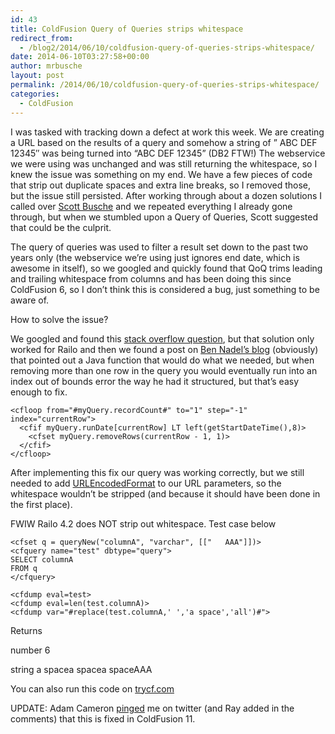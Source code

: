 ```yaml
---
id: 43
title: ColdFusion Query of Queries strips whitespace
redirect_from:
  - /blog2/2014/06/10/coldfusion-query-of-queries-strips-whitespace/
date: 2014-06-10T03:27:58+00:00
author: mrbusche
layout: post
permalink: /2014/06/10/coldfusion-query-of-queries-strips-whitespace/
categories:
  - ColdFusion
---
```


I was tasked with tracking down a defect at work this week. We are creating a URL based on the results of a query and somehow a string of &#8221; ABC DEF 12345&#8243; was being turned into &#8220;ABC DEF 12345&#8221; (DB2 FTW!) The webservice we were using was unchanged and was still returning the whitespace, so I knew the issue was something on my end. We have a few pieces of code that strip out duplicate spaces and extra line breaks, so I removed those, but the issue still persisted. After working through about a dozen solutions I called over <a href="https://twitter.com/busches" target="_blank">Scott Busche</a> and we repeated everything I already gone through, but when we stumbled upon a Query of Queries, Scott suggested that could be the culprit.

The query of queries was used to filter a result set down to the past two years only (the webservice we&#8217;re using just ignores end date, which is awesome in itself), so we googled and quickly found that QoQ trims leading and trailing whitespace from columns and has been doing this since ColdFusion 6, so I don&#8217;t think this is considered a bug, just something to be aware of.

How to solve the issue?

We googled and found this <a href="http://stackoverflow.com/questions/5750763/how-do-i-discard-a-row-from-a-coldfusion-query" target="_blank">stack overflow question</a>, but that solution only worked for Railo and then we found a post on <a href="http://stackoverflow.com/questions/5750763/how-do-i-discard-a-row-from-a-coldfusion-query" target="_blank">Ben Nadel&#8217;s blog</a> (obviously) that pointed out a Java function that would do what we needed, but when removing more than one row in the query you would eventually run into an index out of bounds error the way he had it structured, but that&#8217;s easy enough to fix.

    <cfloop from="#myQuery.recordCount#" to="1" step="-1" index="currentRow">
      <cfif myQuery.runDate[currentRow] LT left(getStartDateTime(),8)>
        <cfset myQuery.removeRows(currentRow - 1, 1)>
      </cfif>
    </cfloop>

After implementing this fix our query was working correctly, but we still needed to add <a href="http://help.adobe.com/livedocs/coldfusion/8/htmldocs/help.html?content=functions_t-z_10.html" target="_blank">URLEncodedFormat</a> to our URL parameters, so the whitespace wouldn&#8217;t be stripped (and because it should have been done in the first place).

FWIW Railo 4.2 does NOT strip out whitespace. Test case below

    <cfset q = queryNew("columnA", "varchar", [["   AAA"]])>
    <cfquery name="test" dbtype="query">
    SELECT columnA
    FROM q
    </cfquery>

    <cfdump eval=test>
    <cfdump eval=len(test.columnA)>
    <cfdump var="#replace(test.columnA,' ','a space','all')#">

Returns

number 6

string a spacea spacea spaceAAA

You can also run this code on <a href="http://www.trycf.com/scratch-pad/pastebin?id=wrzxdALb" target="_blank">trycf.com</a>

UPDATE: Adam Cameron [pinged](https://twitter.com/dacCfml/status/476628676394897408) me on twitter (and Ray added in the comments) that this is fixed in ColdFusion 11.
